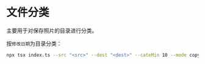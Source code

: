 # 文件分类

主要用于对保存照片的目录进行分类。

按`修改日期`为目录分类：

```bash
npx tsx index.ts --src "<src>" --dest "<dest>" --cateMin 10 --mode copy
```
